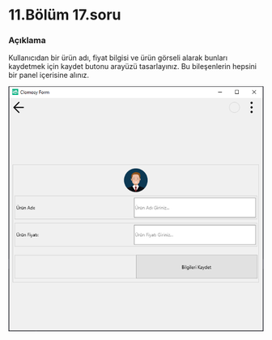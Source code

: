 # 11.Bölüm 17.soru

### Açıklama

Kullanıcıdan bir ürün adı, fiyat bilgisi ve ürün görseli alarak bunları kaydetmek için kaydet butonu arayüzü tasarlayınız. Bu bileşenlerin hepsini bir panel içerisine alınız.

![Bolum 11-Soru 17](Bolum11_17.png)